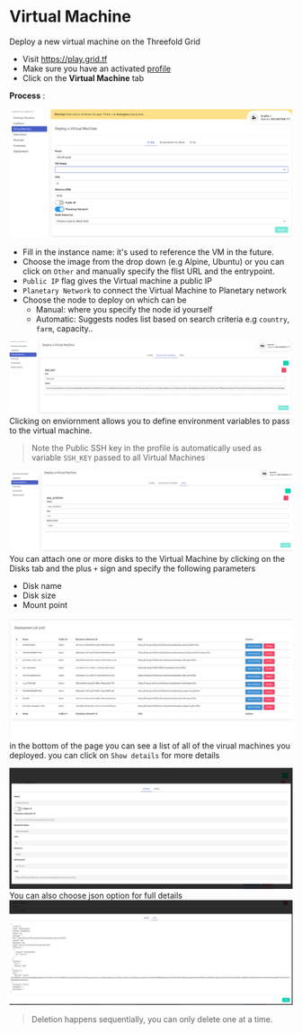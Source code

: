 # Virtual Machine

Deploy a new virtual machine on the Threefold Grid

- Visit https://play.grid.tf
- Make sure you have an activated [profile](weblets_profile_manager) 
- Click on the **Virtual Machine** tab

__Process__ : 

![](img/vm1.png)

- Fill in the instance name: it's used to reference the VM in the future.
- Choose the image from the drop down (e.g Alpine, Ubuntu) or you can click on `Other` and manually specify the flist URL and the entrypoint.
- `Public IP` flag gives the Virtual machine a public IP 
- `Planetary Network` to connect the Virtual Machine to Planetary network
- Choose the node to deploy on which can be
   - Manual: where you specify the node id yourself
   - Automatic: Suggests nodes list based on search criteria e.g `country`, `farm`, capacity..
  

![](img/weblet_vm2.png)
Clicking on enviornment allows you to define environment variables to pass to the virtual machine. 
> Note the Public SSH key in the profile is automatically used as variable `SSH_KEY` passed to all Virtual Machines 

![](img/weblet_vm3.png)
You can attach one or more disks to the Virtual Machine by clicking on the Disks tab and the plus `+` sign and specify the following parameters
   - Disk name 
   - Disk size
   - Mount point

![](img/weblet_vm4.png)
in the bottom of the page you can see a list of all of the virual machines you deployed. you can click on `Show details` for more details

![](img/weblet_vm5.png)
You can also choose json option for full details
![](img/weblet_vm6.png)

> Deletion happens sequentially, you can only delete one at a time.


